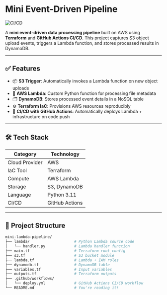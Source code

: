 #  Mini Event-Driven Pipeline

![CI/CD](https://github.com/Nagaraj2032/mini-lambda-pipeline/actions/workflows/deploy.yml/badge.svg)

A **mini event-driven data processing pipeline** built on AWS using **Terraform** and **GitHub Actions CI/CD**. This project captures S3 object upload events, triggers a Lambda function, and stores processed results in DynamoDB.

---

## ✅ Features

* 📦 **S3 Trigger**: Automatically invokes a Lambda function on new object uploads
* 🧠 **AWS Lambda**: Custom Python function for processing file metadata
* 🗂️ **DynamoDB**: Stores processed event details in a NoSQL table
* ⚙️ **Terraform IaC**: Provisions AWS resources reproducibly
* 🔁 **CI/CD with GitHub Actions**: Automatically deploys Lambda + infrastructure on code push

---

## 🛠️ Tech Stack

| Category       | Technology     |
| -------------- | -------------- |
| Cloud Provider | AWS            |
| IaC Tool       | Terraform      |
| Compute        | AWS Lambda     |
| Storage        | S3, DynamoDB   |
| Language       | Python 3.11    |
| CI/CD          | GitHub Actions |

---

## 📁 Project Structure

```bash
mini-lambda-pipeline/
├── lambda/                    # Python Lambda source code
│   └── handler.py             # Lambda handler function
├── main.tf                    # Terraform root config
├── s3.tf                      # S3 bucket module
├── lambda.tf                  # Lambda + IAM roles
├── dynamodb.tf                # DynamoDB table
├── variables.tf               # Input variables
├── outputs.tf                 # Terraform outputs
├── .github/workflows/
│   └── deploy.yml             # GitHub Actions CI/CD workflow
└── README.md                  # You're reading it!
```


